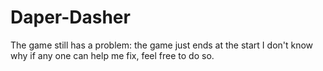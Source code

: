 # Daper-Dasher
The game still has a problem: the game just ends at the start I don't know why if any one can help me fix, feel free to do so.
